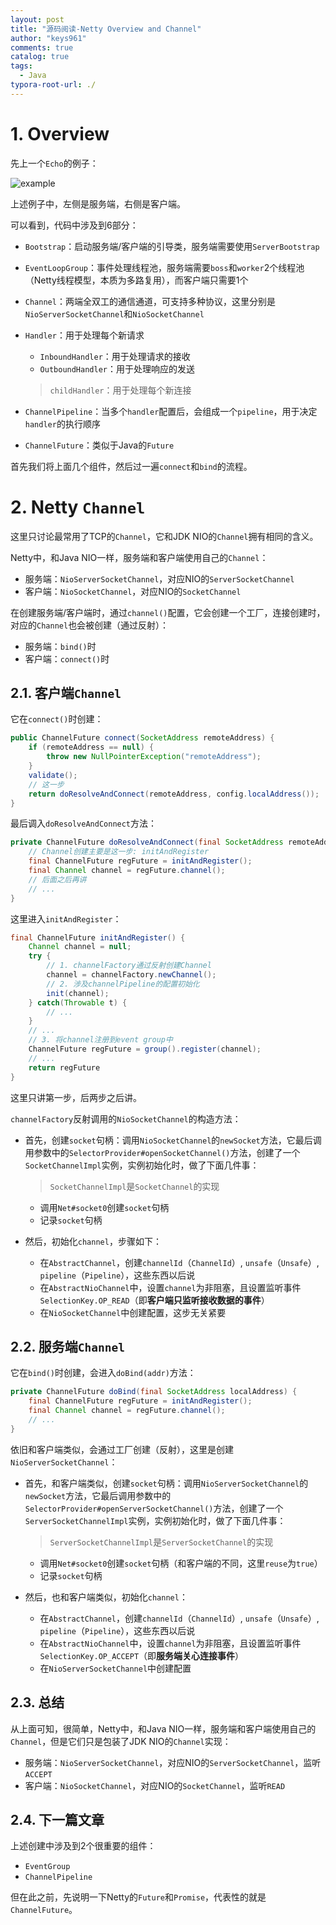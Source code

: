 ```yaml
---
layout: post
title: "源码阅读-Netty Overview and Channel"
author: "keys961"
comments: true
catalog: true
tags:
  - Java
typora-root-url: ./
---
```


# 1. Overview

先上一个`Echo`的例子：

![example](http://i64.tinypic.com/2cg1rol.jpg)

上述例子中，左侧是服务端，右侧是客户端。

可以看到，代码中涉及到6部分：

- `Bootstrap`：启动服务端/客户端的引导类，服务端需要使用`ServerBootstrap`

- `EventLoopGroup`：事件处理线程池，服务端需要`boss`和`worker`2个线程池（Netty线程模型，本质为多路复用），而客户端只需要1个

- `Channel`：两端全双工的通信通道，可支持多种协议，这里分别是`NioServerSocketChannel`和`NioSocketChannel`

- `Handler`：用于处理每个新请求

  - `InboundHandler`：用于处理请求的接收
  - `OutboundHandler`：用于处理响应的发送

  > `childHandler`：用于处理每个新连接

- `ChannelPipeline`：当多个`handler`配置后，会组成一个`pipeline`，用于决定`handler`的执行顺序

- `ChannelFuture`：类似于Java的`Future`

首先我们将上面几个组件，然后过一遍`connect`和`bind`的流程。

# 2. Netty `Channel`

这里只讨论最常用了TCP的`Channel`，它和JDK NIO的`Channel`拥有相同的含义。

Netty中，和Java NIO一样，服务端和客户端使用自己的`Channel`：

- 服务端：`NioServerSocketChannel`，对应NIO的`ServerSocketChannel`
- 客户端：`NioSocketChannel`，对应NIO的`SocketChannel`

在创建服务端/客户端时，通过`channel()`配置，它会创建一个工厂，连接创建时，对应的`Channel`也会被创建（通过反射）：

- 服务端：`bind()`时
- 客户端：`connect()`时

## 2.1. 客户端`Channel`

它在`connect()`时创建：

```java
public ChannelFuture connect(SocketAddress remoteAddress) {
    if (remoteAddress == null) {
        throw new NullPointerException("remoteAddress");
    }
    validate();
    // 这一步
    return doResolveAndConnect(remoteAddress, config.localAddress());
}
```

最后调入`doResolveAndConnect`方法：

```java
private ChannelFuture doResolveAndConnect(final SocketAddress remoteAddress, final SocketAddress localAddress) {
    // Channel创建主要是这一步: initAndRegister
	final ChannelFuture regFuture = initAndRegister();
    final Channel channel = regFuture.channel();
    // 后面之后再讲
    // ...
}
```

这里进入`initAndRegister`：

```java
final ChannelFuture initAndRegister() {
	Channel channel = null;
    try {
        // 1. channelFactory通过反射创建Channel
        channel = channelFactory.newChannel();
        // 2. 涉及channelPipeline的配置初始化
        init(channel);
    } catch(Throwable t) {
        // ...
    }
    // ...
    // 3. 将channel注册到event group中
    ChannelFuture regFuture = group().register(channel);
    // ...
    return regFuture
}
```

这里只讲第一步，后两步之后讲。

`channelFactory`反射调用的`NioSocketChannel`的构造方法：

- 首先，创建`socket`句柄：调用`NioSocketChannel`的`newSocket`方法，它最后调用参数中的`SelectorProvider#openSocketChannel()`方法，创建了一个`SocketChannelImpl`实例，实例初始化时，做了下面几件事：

  > `SocketChannelImpl`是`SocketChannel`的实现

  - 调用`Net#socket0`创建`socket`句柄
  - 记录`socket`句柄

- 然后，初始化`channel`，步骤如下：
  - 在`AbstractChannel`，创建`channelId`（`ChannelId`）, `unsafe`（`Unsafe`）, `pipeline`（`Pipeline`），这些东西以后说
  - 在`AbstractNioChannel`中，设置`channel`为非阻塞，且设置监听事件`SelectionKey.OP_READ`（即**客户端只监听接收数据的事件**）
  - 在`NioSocketChannel`中创建配置，这步无关紧要

## 2.2. 服务端`Channel`

它在`bind()`时创建，会进入`doBind(addr)`方法：

```java
private ChannelFuture doBind(final SocketAddress localAddress) {
    final ChannelFuture regFuture = initAndRegister();
    final Channel channel = regFuture.channel();
    // ...
}
```

依旧和客户端类似，会通过工厂创建（反射），这里是创建`NioServerSocketChannel`：

- 首先，和客户端类似，创建`socket`句柄：调用`NioServerSocketChannel`的`newSocket`方法，它最后调用参数中的`SelectorProvider#openServerSocketChannel()`方法，创建了一个`ServerSocketChannelImpl`实例，实例初始化时，做了下面几件事：

  > `ServerSocketChannelImpl`是`ServerSocketChannel`的实现

  - 调用`Net#socket0`创建`socket`句柄（和客户端的不同，这里`reuse`为`true`）
  - 记录`socket`句柄

- 然后，也和客户端类似，初始化`channel`：
  - 在`AbstractChannel`，创建`channelId`（`ChannelId`）, `unsafe`（`Unsafe`）, `pipeline`（`Pipeline`），这些东西以后说
  - 在`AbstractNioChannel`中，设置`channel`为非阻塞，且设置监听事件`SelectionKey.OP_ACCEPT`（即**服务端关心连接事件**）
  - 在`NioServerSocketChannel`中创建配置

## 2.3. 总结

从上面可知，很简单，Netty中，和Java NIO一样，服务端和客户端使用自己的`Channel`，但是它们只是包装了JDK NIO的`Channel`实现：

- 服务端：`NioServerSocketChannel`，对应NIO的`ServerSocketChannel`，监听`ACCEPT`
- 客户端：`NioSocketChannel`，对应NIO的`SocketChannel`，监听`READ`

## 2.4. 下一篇文章

上述创建中涉及到2个很重要的组件：

- `EventGroup`
- `ChannelPipeline`

但在此之前，先说明一下Netty的`Future`和`Promise`，代表性的就是`ChannelFuture`。

